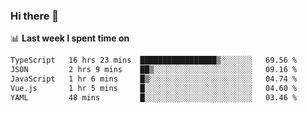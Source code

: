 ### Hi there 👋

<!--
**DBvc/DBvc** is a ✨ _special_ ✨ repository because its `README.md` (this file) appears on your GitHub profile.

Here are some ideas to get you started:

- 🔭 I’m currently working on ...
- 🌱 I’m currently learning ...
- 👯 I’m looking to collaborate on ...
- 🤔 I’m looking for help with ...
- 💬 Ask me about ...
- 📫 How to reach me: ...
- 😄 Pronouns: ...
- ⚡ Fun fact: ...
-->

📊 **Last week I spent time on**
<!--START_SECTION:waka-->

```txt
TypeScript   16 hrs 23 mins  █████████████████▒░░░░░░░   69.56 %
JSON         2 hrs 9 mins    ██▒░░░░░░░░░░░░░░░░░░░░░░   09.16 %
JavaScript   1 hr 6 mins     █▒░░░░░░░░░░░░░░░░░░░░░░░   04.74 %
Vue.js       1 hr 5 mins     █░░░░░░░░░░░░░░░░░░░░░░░░   04.60 %
YAML         48 mins         █░░░░░░░░░░░░░░░░░░░░░░░░   03.46 %
```

<!--END_SECTION:waka-->
